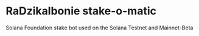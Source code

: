 # RaDzikalbonie stake-o-matic
Solana Foundation stake bot used on the Solana Testnet and Mainnet-Beta
